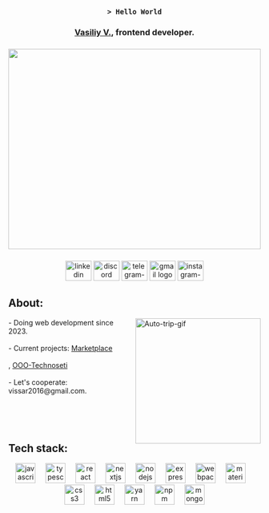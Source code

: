 <div align="center">
  
  ### `> Hello World`
  ### [Vasiliy V.](https://github.com/vwsrv), frontend developer.
 
</div>

###

<div align="center">
  <img height="400" width='100%' src="https://habrastorage.org/webt/pc/kl/kx/pcklkx93vt-uz0vgvco63wft12w.gif"  />
</div>

###

<div align="center">
  <a href='#' target="_blank"><img src="https://raw.githubusercontent.com/maurodesouza/profile-readme-generator/master/src/assets/icons/social/linkedin/default.svg" width="52" height="40" alt="linkedin logo"/></a>
  <a href="https://discord.gg/NnGvETG2" target="_blank"><img src="https://raw.githubusercontent.com/maurodesouza/profile-readme-generator/master/src/assets/icons/social/discord/default.svg" width="52" height="40" alt="discord logo"/></a>
  <a href="https://t.me/prayftorespect" target="_blank"><img src="https://raw.githubusercontent.com/maurodesouza/profile-readme-generator/master/src/assets/icons/social/telegram/default.svg" width="52" height="40" alt="telegram-logo"/></a>
  <a href="mailto:vissar2016@gmail.com" target="_blank"><img src="https://raw.githubusercontent.com/maurodesouza/profile-readme-generator/master/src/assets/icons/social/gmail/default.svg" width="52" height="40" alt="gmail logo"/></a>
  <a href="https://www.instagram.com/wvsarr" target="_blank"><img src="https://raw.githubusercontent.com/maurodesouza/profile-readme-generator/master/src/assets/icons/social/instagram/default.svg" width="52" height="40" alt="instagram-logo"/></a>
</div>

###

<h2 align="left">About:</h2>
  <p>
  <img align="right" width="250" src="https://media.giphy.com/media/SvFocn0wNMx0iv2rYz/giphy.gif" alt="Auto-trip-gif" />
  - Doing web development since 2023. <br/><br/>
  - Current projects: <a href='https://github.com/vwsrv/markt-frontend-project'>Marketplace</a><br/><br/>, <a href='https://github.com/vwsrv/ooo-technoseti'>OOO-Technoseti</a><br/><br/>
  - Let's cooperate: vissar2016@gmail.com.</strong><br/><br/>
</p><br/><br/>

###
## Tech stack:
<div align="center">
  <img src="https://cdn.jsdelivr.net/gh/devicons/devicon/icons/javascript/javascript-original.svg" height="40" alt="javascript logo"  />
  <img width="12" />
  <img src="https://cdn.jsdelivr.net/gh/devicons/devicon/icons/typescript/typescript-original.svg" height="40" alt="typescript logo"  />
  <img width="12" />
  <img src="https://cdn.jsdelivr.net/gh/devicons/devicon/icons/react/react-original.svg" height="40" alt="react logo"  />
  <img width="12" />
  <img src="https://cdn.jsdelivr.net/gh/devicons/devicon/icons/nextjs/nextjs-original.svg" height="40" alt="nextjs logo"  />
  <img width="12" />
  <img src="https://cdn.jsdelivr.net/gh/devicons/devicon/icons/nodejs/nodejs-original.svg" height="40" alt="nodejs logo"  />
  <img width="12" />
  <img src="https://skillicons.dev/icons?i=express" height="40" alt="express logo"  />
  <img width="12" />
  <img src="https://cdn.simpleicons.org/webpack/8DD6F9" height="40" alt="webpack logo"  />
  <img width="12" />
  <img src="https://cdn.jsdelivr.net/gh/devicons/devicon/icons/materialui/materialui-original.svg" height="40" alt="materialui logo"  />
  <img width="12" />
  <img src="https://skillicons.dev/icons?i=css" height="40" alt="css3 logo"  />
  <img width="12" />
  <img src="https://skillicons.dev/icons?i=html" height="40" alt="html5 logo"  />
  <img width="12" />
  <img src="https://cdn.simpleicons.org/yarn/2C8EBB" height="40" alt="yarn logo"  />
  <img width="12" />
  <img src="https://cdn.simpleicons.org/npm/CB3837" height="40" alt="npm logo"  />
  <img width="12" />
  <img src="https://skillicons.dev/icons?i=mongodb" height="40" alt="mongodb logo"  />
</div><br/><br/>

